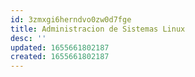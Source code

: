 ```yaml
---
id: 3zmxgi6herndvo0zw0d7fge
title: Administracion de Sistemas Linux
desc: ''
updated: 1655661802187
created: 1655661802187
---
```


